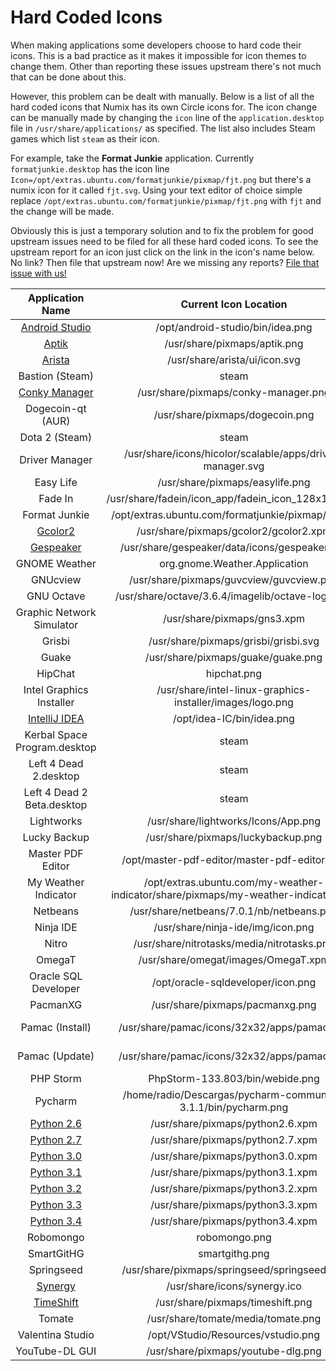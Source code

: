 Hard Coded Icons
================

When making applications some developers choose to hard code their icons. This is a bad practice as it makes it impossible for icon themes to change them. Other than reporting these issues upstream there's not much that can be done about this.

However, this problem can be dealt with manually. Below is a list of all the hard coded icons that Numix has its own Circle icons for. The icon change can be manually made by changing the ```icon``` line of the ```application.desktop``` file in ```/usr/share/applications/``` as specified. The list also includes Steam games which list ```steam``` as their icon.

For example, take the **Format Junkie** application. Currently ```formatjunkie.desktop``` has the icon line ```Icon=/opt/extras.ubuntu.com/formatjunkie/pixmap/fjt.png``` but there's a numix icon for it called ```fjt.svg```. Using your text editor of choice simple replace ```/opt/extras.ubuntu.com/formatjunkie/pixmap/fjt.png``` with ```fjt``` and the change will be made.

Obviously this is just a temporary solution and to fix the problem for good upstream issues need to be filed for all these hard coded icons. To see the upstream report for an icon just click on the link in the icon's name below. No link? Then file that upstream now! Are we missing any reports? [File that issue with us!](https://github.com/numixproject/numix-icon-theme-circle/issues/new)

| Application Name | Current Icon Location | Numix Icon Name |
| :---------------: | :---------------: | :---------------: |
| [Android Studio](https://code.google.com/p/android/issues/detail?id=67582) | /opt/android-studio/bin/idea.png | androidstudio |
| [Aptik](https://launchpad.net/apt-toolkit) | /usr/share/pixmaps/aptik.png | aptik |
| [Arista](https://github.com/danielgtaylor/arista/issues/164) | /usr/share/arista/ui/icon.svg | arista |
| Bastion (Steam) | steam | steam_icon_107100 |
| [Conky Manager](https://bugs.launchpad.net/conky-manager/+bug/1296810) | /usr/share/pixmaps/conky-manager.png | conky-manager |
| Dogecoin-qt (AUR) | /usr/share/pixmaps/dogecoin.png | dogecoin |
| Dota 2 (Steam) | steam | steam_icon_570 |
| Driver Manager | /usr/share/icons/hicolor/scalable/apps/driver-manager.svg | jockey |
| Easy Life | /usr/share/pixmaps/easylife.png | easylife |
| Fade In | /usr/share/fadein/icon_app/fadein_icon_128x128.png | fadein |
| Format Junkie | /opt/extras.ubuntu.com/formatjunkie/pixmap/fjt.png | fjt |
| [Gcolor2](http://sourceforge.net/p/gcolor2/feature-requests/11/)| /usr/share/pixmaps/gcolor2/gcolor2.xpm | gcolor2 |
| [Gespeaker](https://github.com/muflone/gespeaker/issues/49) | /usr/share/gespeaker/data/icons/gespeaker.svg | gespeaker | [HPLJ](https://bugs.launchpad.net/ubuntu/+source/foo2zjs/+bug/1299552) | /usr/share/pixmaps/hplj1020_icon | printer |
| GNOME Weather | org.gnome.Weather.Application | gnome-weather |
| GNUcview | /usr/share/pixmaps/guvcview/guvcview.png | guvcview |
| GNU Octave | /usr/share/octave/3.6.4/imagelib/octave-logo.svg | octave |
| Graphic Network Simulator | /usr/share/pixmaps/gns3.xpm | gns |
| Grisbi | /usr/share/pixmaps/grisbi/grisbi.svg | grisbi |
| Guake | /usr/share/pixmaps/guake/guake.png | guake |
| HipChat | hipchat.png | hipchat |
| Intel Graphics Installer | /usr/share/intel-linux-graphics-installer/images/logo.png | intel-installer |
| [IntelliJ IDEA](http://youtrack.jetbrains.com/issue/IDEA-122364) | /opt/idea-IC/bin/idea.png | idea |
| Kerbal Space Program.desktop | steam | steam_icon_220200 |
| Left 4 Dead 2.desktop | steam | steam_icon_550 |
| Left 4 Dead 2 Beta.desktop | steam | steam_icon_223530 |
| Lightworks | /usr/share/lightworks/Icons/App.png | lightworks |
| Lucky Backup | /usr/share/pixmaps/luckybackup.png | luckybackup |
| Master PDF Editor | /opt/master-pdf-editor/master-pdf-editor.png | master-pdf-editor |
| My Weather Indicator | /opt/extras.ubuntu.com/my-weather-indicator/share/pixmaps/my-weather-indicator.png | indicator-weather |
| Netbeans | /usr/share/netbeans/7.0.1/nb/netbeans.png | netbeans |
| Ninja IDE | /usr/share/ninja-ide/img/icon.png | ninja-ide |
| Nitro | /usr/share/nitrotasks/media/nitrotasks.png | nitrotasks |
| OmegaT | /usr/share/omegat/images/OmegaT.xpm | omegat |
| Oracle SQL Developer | /opt/oracle-sqldeveloper/icon.png | N/A |
| PacmanXG | /usr/share/pixmaps/pacmanxg.png | pacmanxg |
| Pamac (Install) | /usr/share/pamac/icons/32x32/apps/pamac.png | system-software-install |
| Pamac (Update) | /usr/share/pamac/icons/32x32/apps/pamac.png | system-software-update |
| PHP Storm | PhpStorm-133.803/bin/webide.png | phpstorm |
| Pycharm | /home/radio/Descargas/pycharm-community-3.1.1/bin/pycharm.png | pycharm |
| [Python 2.6](http://bugs.python.org/issue21096) | /usr/share/pixmaps/python2.6.xpm | python2.6 |
| [Python 2.7](http://bugs.python.org/issue21096) | /usr/share/pixmaps/python2.7.xpm | python2.7 |
| [Python 3.0](http://bugs.python.org/issue21096) | /usr/share/pixmaps/python3.0.xpm | python3.0 |
| [Python 3.1](http://bugs.python.org/issue21096) | /usr/share/pixmaps/python3.1.xpm | python3.1 |
| [Python 3.2](http://bugs.python.org/issue21096) | /usr/share/pixmaps/python3.2.xpm | python3.2 |
| [Python 3.3](http://bugs.python.org/issue21096) | /usr/share/pixmaps/python3.3.xpm | python3.3 |
| [Python 3.4](http://bugs.python.org/issue21096) | /usr/share/pixmaps/python3.4.xpm | python3.4 |
| Robomongo | robomongo.png | robomongo |
| SmartGitHG | smartgithg.png | smartgithg |
| Springseed | /usr/share/pixmaps/springseed/springseed.svg | springseed |
| [Synergy](http://synergy-foss.org/spit/issues/details/3971/#) | /usr/share/icons/synergy.ico | synergy |
| [TimeShift](https://bugs.launchpad.net/timeshift/+bug/1296812) | /usr/share/pixmaps/timeshift.png | timeshift |
| Tomate | /usr/share/tomate/media/tomate.png | tomate |
| Valentina Studio | /opt/VStudio/Resources/vstudio.png | vstudio |
| YouTube-DL GUI | /usr/share/pixmaps/youtube-dlg.png | youtube-dl |
